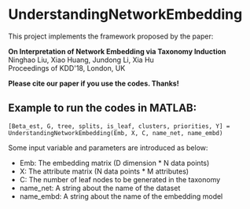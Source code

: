 # UnderstandingNetworkEmbedding

This project implements the framework proposed by the paper: <br>

**On Interpretation of Network Embedding via Taxonomy Induction**<br>
Ninghao Liu, Xiao Huang, Jundong Li, Xia Hu<br>
Proceedings of KDD'18, London, UK <br>

**Please cite our paper if you use the codes. Thanks!**

## Example to run the codes in MATLAB:
```
[Beta_est, G, tree, splits, is_leaf, clusters, priorities, Y] = UnderstandingNetworkEmbedding(Emb, X, C, name_net, name_embd)
```
Some input variable and parameters are introduced as below:
- Emb: The embedding matrix (D dimension * N data points)
- X: The attribute matrix (N data points * M attributes)
- C: The number of leaf nodes to be generated in the taxonomy
- name_net: A string about the name of the dataset
- name_embd: A string about the name of the embedding model
